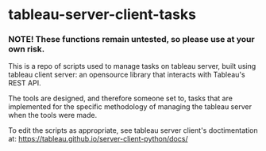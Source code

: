 # tableau-server-client-tasks

### NOTE! These functions remain untested, so please use at your own risk.

This is a repo of scripts used to manage tasks on tableau server, built using tableau client server: an opensource library that interacts with Tableau's REST API.

The tools are designed, and therefore someone set to, tasks that are implemented for the specific methodology of managing the tableau server when the tools were made.

To edit the scripts as appropriate, see tableau server client's doctimentation at: https://tableau.github.io/server-client-python/docs/
